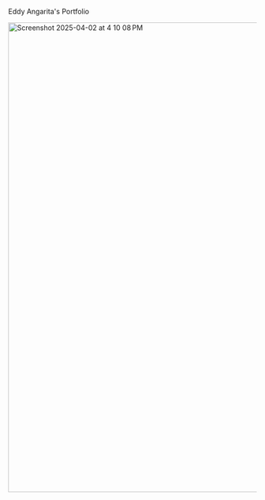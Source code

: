 Eddy Angarita's Portfolio

<a href="https://docs.google.com/document/d/1y2oZcCRmu2ajim_guM1D6iZ3cGpYD2VAsm5sETQTui0/edit?tab=t.0">
    <img width="950" width="950" alt="Screenshot 2025-04-02 at 4 10 08 PM"  src="https://github.com/user-attachments/assets/d7c44f26-15bc-4512-a04d-5dbbaaf68e29" alt="Clickable Image">
</a>
